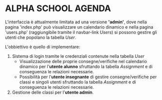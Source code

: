 # ALPHA SCHOOL AGENDA
L'interfaccia è attualmente limitata ad una versione **'admin'**, dove nella pagina 'index.php' può visualizzare un calendario dinamico e nella pagina 'users.php' (raggiungibile tramite il navbar-link *Users*) si possono gestire gli utenti che popolano la tabella *User*.

L'obbiettivo è quello di implementare:
1. Sistema di login tramite le credenziali contenute nella tabella *User*
   - Visualizzazione delle proprie consegne/verifiche nel calendario dinamico per l'**utente alunno** sfruttando la tabella *Assignment* e di conseguenza le relazioni necessarie. 
   - Possibilità per l'**utente insegnante** di gestire consegne/verifiche per classi e singoli utenti sfruttando la tabella *Assignment* e di conseguenza le relazioni necessarie.
2. Gestione delle classi per l'**utente admin**. 